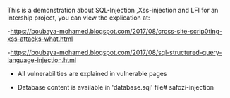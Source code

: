 This is a demonstration about SQL-Injection ,Xss-injection and LFI  for an intership project, you can view the explication  at:

-https://boubaya-mohamed.blogspot.com/2017/08/cross-site-scrip0ting-xss-attacks-what.html


-https://boubaya-mohamed.blogspot.com/2017/08/sql-structured-query-language-injection.html

- All vulnerabilities are explained in vulnerable pages

- Database content is available in 'database.sql' file# safozi-injection
